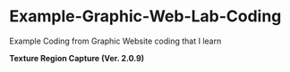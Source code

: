 # Example-Graphic-Web-Lab-Coding
Example Coding from Graphic Website coding that I learn

**Texture Region Capture (Ver. 2.0.9)**
